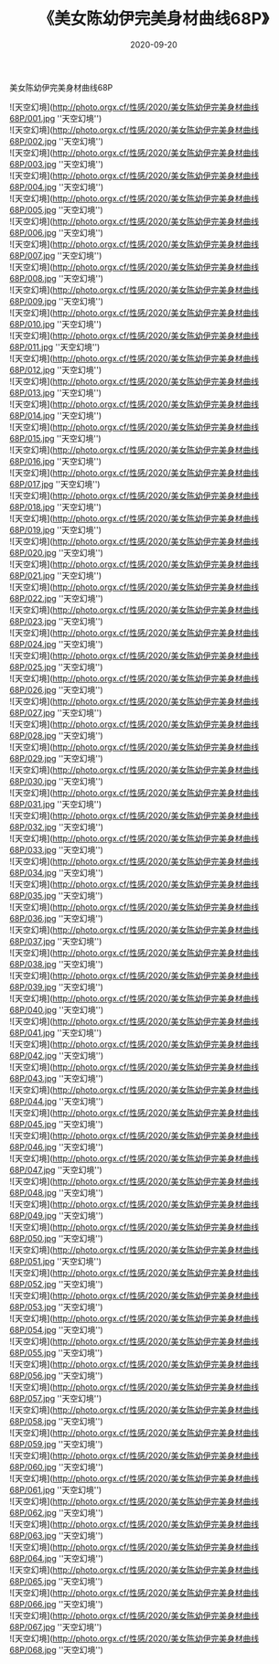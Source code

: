 ﻿---
layout: post
title:  《美女陈幼伊完美身材曲线68P》
date:   2020-09-20
image: http://photo.orgx.cf/性感/2020/美女陈幼伊完美身材曲线68P/000.jpg
categories: [美女, 性感, 泳衣]
---

美女陈幼伊完美身材曲线68P



![天空幻境](http://photo.orgx.cf/性感/2020/美女陈幼伊完美身材曲线68P/001.jpg ''天空幻境'') <br>
![天空幻境](http://photo.orgx.cf/性感/2020/美女陈幼伊完美身材曲线68P/002.jpg ''天空幻境'') <br>
![天空幻境](http://photo.orgx.cf/性感/2020/美女陈幼伊完美身材曲线68P/003.jpg ''天空幻境'') <br>
![天空幻境](http://photo.orgx.cf/性感/2020/美女陈幼伊完美身材曲线68P/004.jpg ''天空幻境'') <br>
![天空幻境](http://photo.orgx.cf/性感/2020/美女陈幼伊完美身材曲线68P/005.jpg ''天空幻境'') <br>
![天空幻境](http://photo.orgx.cf/性感/2020/美女陈幼伊完美身材曲线68P/006.jpg ''天空幻境'') <br>
![天空幻境](http://photo.orgx.cf/性感/2020/美女陈幼伊完美身材曲线68P/007.jpg ''天空幻境'') <br>
![天空幻境](http://photo.orgx.cf/性感/2020/美女陈幼伊完美身材曲线68P/008.jpg ''天空幻境'') <br>
![天空幻境](http://photo.orgx.cf/性感/2020/美女陈幼伊完美身材曲线68P/009.jpg ''天空幻境'') <br>
![天空幻境](http://photo.orgx.cf/性感/2020/美女陈幼伊完美身材曲线68P/010.jpg ''天空幻境'') <br>
![天空幻境](http://photo.orgx.cf/性感/2020/美女陈幼伊完美身材曲线68P/011.jpg ''天空幻境'') <br>
![天空幻境](http://photo.orgx.cf/性感/2020/美女陈幼伊完美身材曲线68P/012.jpg ''天空幻境'') <br>
![天空幻境](http://photo.orgx.cf/性感/2020/美女陈幼伊完美身材曲线68P/013.jpg ''天空幻境'') <br>
![天空幻境](http://photo.orgx.cf/性感/2020/美女陈幼伊完美身材曲线68P/014.jpg ''天空幻境'') <br>
![天空幻境](http://photo.orgx.cf/性感/2020/美女陈幼伊完美身材曲线68P/015.jpg ''天空幻境'') <br>
![天空幻境](http://photo.orgx.cf/性感/2020/美女陈幼伊完美身材曲线68P/016.jpg ''天空幻境'') <br>
![天空幻境](http://photo.orgx.cf/性感/2020/美女陈幼伊完美身材曲线68P/017.jpg ''天空幻境'') <br>
![天空幻境](http://photo.orgx.cf/性感/2020/美女陈幼伊完美身材曲线68P/018.jpg ''天空幻境'') <br>
![天空幻境](http://photo.orgx.cf/性感/2020/美女陈幼伊完美身材曲线68P/019.jpg ''天空幻境'') <br>
![天空幻境](http://photo.orgx.cf/性感/2020/美女陈幼伊完美身材曲线68P/020.jpg ''天空幻境'') <br>
![天空幻境](http://photo.orgx.cf/性感/2020/美女陈幼伊完美身材曲线68P/021.jpg ''天空幻境'') <br>
![天空幻境](http://photo.orgx.cf/性感/2020/美女陈幼伊完美身材曲线68P/022.jpg ''天空幻境'') <br>
![天空幻境](http://photo.orgx.cf/性感/2020/美女陈幼伊完美身材曲线68P/023.jpg ''天空幻境'') <br>
![天空幻境](http://photo.orgx.cf/性感/2020/美女陈幼伊完美身材曲线68P/024.jpg ''天空幻境'') <br>
![天空幻境](http://photo.orgx.cf/性感/2020/美女陈幼伊完美身材曲线68P/025.jpg ''天空幻境'') <br>
![天空幻境](http://photo.orgx.cf/性感/2020/美女陈幼伊完美身材曲线68P/026.jpg ''天空幻境'') <br>
![天空幻境](http://photo.orgx.cf/性感/2020/美女陈幼伊完美身材曲线68P/027.jpg ''天空幻境'') <br>
![天空幻境](http://photo.orgx.cf/性感/2020/美女陈幼伊完美身材曲线68P/028.jpg ''天空幻境'') <br>
![天空幻境](http://photo.orgx.cf/性感/2020/美女陈幼伊完美身材曲线68P/029.jpg ''天空幻境'') <br>
![天空幻境](http://photo.orgx.cf/性感/2020/美女陈幼伊完美身材曲线68P/030.jpg ''天空幻境'') <br>
![天空幻境](http://photo.orgx.cf/性感/2020/美女陈幼伊完美身材曲线68P/031.jpg ''天空幻境'') <br>
![天空幻境](http://photo.orgx.cf/性感/2020/美女陈幼伊完美身材曲线68P/032.jpg ''天空幻境'') <br>
![天空幻境](http://photo.orgx.cf/性感/2020/美女陈幼伊完美身材曲线68P/033.jpg ''天空幻境'') <br>
![天空幻境](http://photo.orgx.cf/性感/2020/美女陈幼伊完美身材曲线68P/034.jpg ''天空幻境'') <br>
![天空幻境](http://photo.orgx.cf/性感/2020/美女陈幼伊完美身材曲线68P/035.jpg ''天空幻境'') <br>
![天空幻境](http://photo.orgx.cf/性感/2020/美女陈幼伊完美身材曲线68P/036.jpg ''天空幻境'') <br>
![天空幻境](http://photo.orgx.cf/性感/2020/美女陈幼伊完美身材曲线68P/037.jpg ''天空幻境'') <br>
![天空幻境](http://photo.orgx.cf/性感/2020/美女陈幼伊完美身材曲线68P/038.jpg ''天空幻境'') <br>
![天空幻境](http://photo.orgx.cf/性感/2020/美女陈幼伊完美身材曲线68P/039.jpg ''天空幻境'') <br>
![天空幻境](http://photo.orgx.cf/性感/2020/美女陈幼伊完美身材曲线68P/040.jpg ''天空幻境'') <br>
![天空幻境](http://photo.orgx.cf/性感/2020/美女陈幼伊完美身材曲线68P/041.jpg ''天空幻境'') <br>
![天空幻境](http://photo.orgx.cf/性感/2020/美女陈幼伊完美身材曲线68P/042.jpg ''天空幻境'') <br>
![天空幻境](http://photo.orgx.cf/性感/2020/美女陈幼伊完美身材曲线68P/043.jpg ''天空幻境'') <br>
![天空幻境](http://photo.orgx.cf/性感/2020/美女陈幼伊完美身材曲线68P/044.jpg ''天空幻境'') <br>
![天空幻境](http://photo.orgx.cf/性感/2020/美女陈幼伊完美身材曲线68P/045.jpg ''天空幻境'') <br>
![天空幻境](http://photo.orgx.cf/性感/2020/美女陈幼伊完美身材曲线68P/046.jpg ''天空幻境'') <br>
![天空幻境](http://photo.orgx.cf/性感/2020/美女陈幼伊完美身材曲线68P/047.jpg ''天空幻境'') <br>
![天空幻境](http://photo.orgx.cf/性感/2020/美女陈幼伊完美身材曲线68P/048.jpg ''天空幻境'') <br>
![天空幻境](http://photo.orgx.cf/性感/2020/美女陈幼伊完美身材曲线68P/049.jpg ''天空幻境'') <br>
![天空幻境](http://photo.orgx.cf/性感/2020/美女陈幼伊完美身材曲线68P/050.jpg ''天空幻境'') <br>
![天空幻境](http://photo.orgx.cf/性感/2020/美女陈幼伊完美身材曲线68P/051.jpg ''天空幻境'') <br>
![天空幻境](http://photo.orgx.cf/性感/2020/美女陈幼伊完美身材曲线68P/052.jpg ''天空幻境'') <br>
![天空幻境](http://photo.orgx.cf/性感/2020/美女陈幼伊完美身材曲线68P/053.jpg ''天空幻境'') <br>
![天空幻境](http://photo.orgx.cf/性感/2020/美女陈幼伊完美身材曲线68P/054.jpg ''天空幻境'') <br>
![天空幻境](http://photo.orgx.cf/性感/2020/美女陈幼伊完美身材曲线68P/055.jpg ''天空幻境'') <br>
![天空幻境](http://photo.orgx.cf/性感/2020/美女陈幼伊完美身材曲线68P/056.jpg ''天空幻境'') <br>
![天空幻境](http://photo.orgx.cf/性感/2020/美女陈幼伊完美身材曲线68P/057.jpg ''天空幻境'') <br>
![天空幻境](http://photo.orgx.cf/性感/2020/美女陈幼伊完美身材曲线68P/058.jpg ''天空幻境'') <br>
![天空幻境](http://photo.orgx.cf/性感/2020/美女陈幼伊完美身材曲线68P/059.jpg ''天空幻境'') <br>
![天空幻境](http://photo.orgx.cf/性感/2020/美女陈幼伊完美身材曲线68P/060.jpg ''天空幻境'') <br>
![天空幻境](http://photo.orgx.cf/性感/2020/美女陈幼伊完美身材曲线68P/061.jpg ''天空幻境'') <br>
![天空幻境](http://photo.orgx.cf/性感/2020/美女陈幼伊完美身材曲线68P/062.jpg ''天空幻境'') <br>
![天空幻境](http://photo.orgx.cf/性感/2020/美女陈幼伊完美身材曲线68P/063.jpg ''天空幻境'') <br>
![天空幻境](http://photo.orgx.cf/性感/2020/美女陈幼伊完美身材曲线68P/064.jpg ''天空幻境'') <br>
![天空幻境](http://photo.orgx.cf/性感/2020/美女陈幼伊完美身材曲线68P/065.jpg ''天空幻境'') <br>
![天空幻境](http://photo.orgx.cf/性感/2020/美女陈幼伊完美身材曲线68P/066.jpg ''天空幻境'') <br>
![天空幻境](http://photo.orgx.cf/性感/2020/美女陈幼伊完美身材曲线68P/067.jpg ''天空幻境'') <br>
![天空幻境](http://photo.orgx.cf/性感/2020/美女陈幼伊完美身材曲线68P/068.jpg ''天空幻境'') <br>